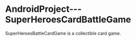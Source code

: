 # AndroidProject---SuperHeroesCardBattleGame
 SuperHeroesBattleCardGame is a collectible card game.
